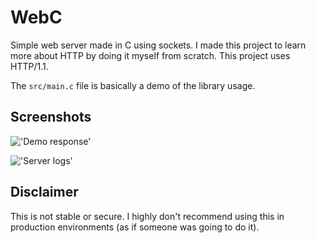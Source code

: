# WebC

Simple web server made in C using sockets.
I made this project to learn more about HTTP by doing it myself from scratch.
This project uses HTTP/1.1.

The `src/main.c` file is basically a demo of the library usage.

## Screenshots

!['Demo response'](https://raw.githubusercontent.com/carlostojal/WebC/master/media/Captura%20de%20ecr%C3%A3%20de%202020-09-07%2023-01-12.png)

!['Server logs'](https://raw.githubusercontent.com/carlostojal/WebC/master/media/Captura%20de%20ecr%C3%A3%20de%202020-09-07%2023-02-51.png)

## Disclaimer

This is not stable or secure. I highly don't recommend using this in production environments (as if someone was going to do it).